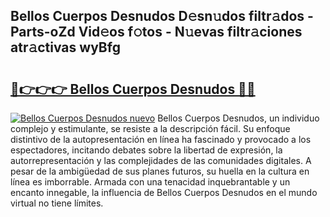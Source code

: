 ## Bellos Cuerpos Desnudos D𝚎sn𝚞dos filtr𝚊dos - Parts-oZd Vid𝚎os f𝚘tos - N𝚞evas filtr𝚊ciones atr𝚊ctivas wyBfg

# <h2><a href="http://mb3ovc8.tromn.icu/?c=Bellos+Cuerpos+Desnudos">🔗👉👉👉 Bellos Cuerpos Desnudos 🔗🔗</a></h2>

[![Bellos Cuerpos Desnudos nuevo](https://i.imgur.com/pEAQMta.gif)](http://mb3ovc8.tromn.icu/?c=Bellos+Cuerpos+Desnudos)
Bellos Cuerpos Desnudos, un individuo complejo y estimulante, se resiste a la descripción fácil. Su enfoque distintivo de la autopresentación en línea ha fascinado y provocado a los espectadores, incitando debates sobre la libertad de expresión, la autorrepresentación y las complejidades de las comunidades digitales. A pesar de la ambigüedad de sus planes futuros, su huella en la cultura en línea es imborrable. Armada con una tenacidad inquebrantable y un encanto innegable, la influencia de Bellos Cuerpos Desnudos en el mundo virtual no tiene límites.
